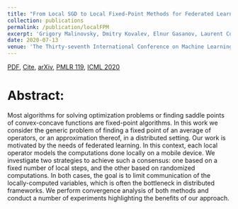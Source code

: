 ```yaml
---
title: "From Local SGD to Local Fixed-Point Methods for Federated Learning"
collection: publications
permalink: /publication/localFPM
excerpt: 'Grigory Malinovsky, Dmitry Kovalev, Elnur Gasanov, Laurent Condat, Peter Richtárik'
date: 2020-07-13
venue: 'The Thirty-seventh International Conference on Machine Learning (ICML 2020)'
---
```

[PDF](https://arxiv.org/pdf/2004.01442.pdf), [Cite](grigory-malinovsky.github.io/_publications/local.md), [arXiv](https://arxiv.org/abs/2004.01442), [PMLR 119](http://proceedings.mlr.press/v119/malinovskiy20a.html), [ICML 2020](https://icml.cc/virtual/2020/poster/6590)  


Abstract:
======
Most algorithms for solving optimization problems or finding saddle points of convex-concave functions are fixed-point algorithms. In this work we consider the generic problem of finding a fixed point of an average of operators, or an approximation thereof, in a distributed setting. Our work is motivated by the needs of federated learning. In this context, each local operator models the computations done locally on a mobile device. We investigate two strategies to achieve such a consensus: one based on a fixed number of local steps, and the other based on randomized computations. In both cases, the goal is to limit communication of the locally-computed variables, which is often the bottleneck in distributed frameworks. We perform convergence analysis of both methods and conduct a number of experiments highlighting the benefits of our approach.


